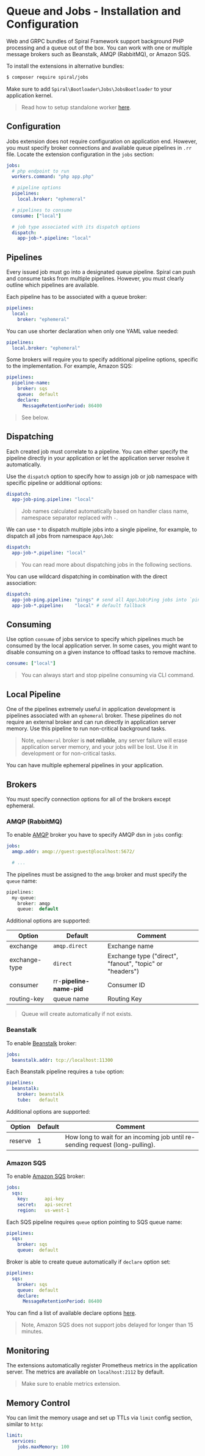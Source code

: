 # Queue and Jobs - Installation and Configuration
Web and GRPC bundles of Spiral Framework support background PHP processing and a queue out of the box. You can work with one or multiple message brokers such as Beanstalk, AMQP (RabbitMQ), or Amazon SQS.

To install the extensions in alternative bundles:

```bash
$ composer require spiral/jobs
```

Make sure to add `Spiral\Bootloader\Jobs\JobsBootloader` to your application kernel.

> Read how to setup standalone worker [here](/queue/standalone.md).

## Configuration
Jobs extension does not require configuration on application end. However, you must specify broker connections and
available queue pipelines in `.rr` file. Locate the extension configuration in the `jobs` section:

```yaml
jobs:
  # php endpoint to run
  workers.command: "php app.php"

  # pipeline options
  pipelines:
    local.broker: "ephemeral"

  # pipelines to consume
  consume: ["local"]  

  # job type associated with its dispatch options
  dispatch:
    app-job-*.pipeline: "local"
```

## Pipelines
Every issued job must go into a designated queue pipeline. Spiral can push and consume tasks from multiple
pipelines. However, you must clearly outline which pipelines are available.

Each pipeline has to be associated with a queue broker:

```yaml
pipelines:
  local:
    broker: "ephemeral"
``` 

You can use shorter declaration when only one YAML value needed:

```yaml
pipelines:
  local.broker: "ephemeral"
```

Some brokers will require you to specify additional pipeline options, specific to the implementation. For example, Amazon SQS:

```yaml
pipelines:
  pipeline-name:
    broker: sqs
    queue:  default
    declare:
      MessageRetentionPeriod: 86400
```

> See below.

## Dispatching
Each created job must correlate to a pipeline. You can either specify the pipeline directly in your application or let
the application server resolve it automatically. 

Use the `dispatch` option to specify how to assign job or job namespace with specific pipeline or additional options:

```yaml
dispatch:
  app-job-ping.pipeline: "local"
```

> Job names calculated automatically based on handler class name, namespace separator replaced with `-`. 

We can use `*` to dispatch multiple jobs into a single pipeline, for example, to dispatch all jobs from namespace `App\Job`:

```yaml
dispatch:
  app-job-*.pipeline: "local"
```

> You can read more about dispatching jobs in the following sections.

You can use wildcard dispatching in combination with the direct association:

```yaml
dispatch:
  app-job-ping.pipeline: "pings" # send all App\Job\Ping jobs into `pings`
  app-job-*.pipeline:    "local" # default fallback
```

## Consuming
Use option `consume` of jobs service to specify which pipelines much be consumed by the local application server. In some cases,
you might want to disable consuming on a given instance to offload tasks to remove machine.

```yaml
consume: ["local"]  
```

> You can always start and stop pipeline consuming via CLI command.

## Local Pipeline
One of the pipelines extremely useful in application development is pipelines associated with an `ephemeral` broker.
These pipelines do not require an external broker and can run directly in application server memory. Use this pipeline
to run non-critical background tasks.

> Note, `ephemeral` broker is **not reliable**, any server failure will erase application server memory, and your jobs
> will be lost. Use it in development or for non-critical tasks.

You can have multiple ephemeral pipelines in your application.

## Brokers
You must specify connection options for all of the brokers except ephemeral. 

### AMQP (RabbitMQ)
To enable [AMQP](https://www.amqp.org/) broker you have to specify AMQP dsn in `jobs` config:

```yaml
jobs:
  amqp.addr: amqp://guest:guest@localhost:5672/

  # ...
```

The pipelines must be assigned to the `amqp` broker and must specify the `queue` name:

```php
pipelines:
  my-queue:
    broker: amqp
    queue:  default
```

Additional options are supported:

Option        | Default                      | Comment
---           | ---                          | ---
exchange      | `amqp.direct`                | Exchange name
exchange-type | `direct`                     | Exchange type ("direct", "fanout", "topic" or "headers")
consumer      | rr-**pipeline-name**-**pid** | Consumer ID
routing-key   | queue name                   | Routing Key

> Queue will create automatically if not exists.

### Beanstalk
To enable [Beanstalk](https://beanstalkd.github.io/) broker:

```yaml
jobs:
  beanstalk.addr: tcp://localhost:11300
```

Each Beanstalk pipeline requires a `tube` option:

```yaml
pipelines:
  beanstalk:
    broker: beanstalk
    tube:   default
```

Additional options are supported:

Option   | Default  | Comment
--      | ---      | ---
reserve  | 1        | How long to wait for an incoming job until re-sending request (long-pulling). 

### Amazon SQS
To enable [Amazon SQS](https://aws.amazon.com/en/sqs/) broker:


```yaml
jobs:
  sqs:
    key:      api-key
    secret:   api-secret
    region:   us-west-1
```

Each SQS pipeline requires `queue` option pointing to SQS queue name:

```yaml
pipelines:
  sqs:
    broker: sqs
    queue:  default        
```

Broker is able to create queue automatically if `declare` option set:

```yaml
pipelines:
  sqs:
    broker: sqs
    queue:  default
    declare:
      MessageRetentionPeriod: 86400
```

You can find a list of available declare options [here](https://docs.aws.amazon.com/AWSSimpleQueueService/latest/APIReference/API_SetQueueAttributes.html).

> Note, Amazon SQS does not support jobs delayed for longer than 15 minutes.

## Monitoring
The extensions automatically register Prometheus metrics in the application server. The metrics are available on `localhost:2112`
 by default.
 
> Make sure to enable metrics extension.

## Memory Control
You can limit the memory usage and set up TTLs via `limit` config section, similar to `http`:

```yaml
limit:
  services:
    jobs.maxMemory: 100
```
